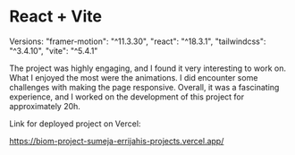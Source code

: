 # React + Vite


Versions: 
    "framer-motion": "^11.3.30",
    "react": "^18.3.1",
    "tailwindcss": "^3.4.10",
    "vite": "^5.4.1"

 The project was highly engaging, and I found it very interesting to work on. What I enjoyed the most were the animations. I did encounter some challenges with making the page responsive. Overall, it was a fascinating experience, and I worked on the development of this project for approximately 20h.

 Link for deployed project on Vercel:

https://biom-project-sumeja-errijahis-projects.vercel.app/